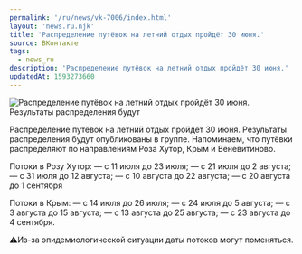 ```yaml
---
permalink: '/ru/news/vk-7006/index.html'
layout: 'news.ru.njk'
title: 'Распределение путёвок на летний отдых пройдёт 30 июня.'
source: ВКонтакте
tags:
  - news_ru
description: 'Распределение путёвок на летний отдых пройдёт 30 июня.'
updatedAt: 1593273660
---
```

![Распределение путёвок на летний отдых пройдёт 30 июня. Результаты распределения будут](https://sun9-33.userapi.com/impg/c857620/v857620793/213dbb/1wD2Zg0a_oM.jpg?size=1280x960&quality=96&proxy=1&sign=88bac74552da8741849c415522c457de&c_uniq_tag=7R9Q2SRqXiMdcewhvZnr6MnwnrxMpxPweDC9GymVOE8&type=album)

Распределение путёвок на летний отдых пройдёт 30 июня. Результаты распределения будут опубликованы в группе. Напоминаем, что путёвки распределяют по направлениям Роза Хутор, Крым и Веневитиново.

Потоки в Розу Хутор:
— с 11 июля до 23 июля;
— с 21 июля до 2 августа;
— с 31 июля до 12 августа;
— с 10 августа до 22 августа;
— с 20 августа до 1 сентября

Потоки в Крым:
— с 14 июля до 26 июля;
— с 24 июля до 5 августа;
— с 3 августа до 15 августа;
— с 13 августа до 25 августа;
— с 23 августа до 4 сентября.

⚠Из-за эпидемиологической ситуации даты потоков могут поменяться.
